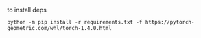 to install deps

```python -m pip install -r requirements.txt -f https://pytorch-geometric.com/whl/torch-1.4.0.html```
